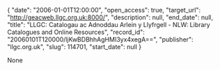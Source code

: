 {
  "date": "2006-01-01T12:00:00", 
  "open_access": true, 
  "target_url": "http://geacweb.llgc.org.uk:8000/", 
  "description": null, 
  "end_date": null, 
  "title": "LLGC: Catalogau ac Adnoddau Arlein y Llyfrgell - NLW: Library Catalogues and Online Resources", 
  "record_id": "20060101T120000/ljKwBDBhhAgHMI3yx4xegA==", 
  "publisher": "llgc.org.uk", 
  "slug": 114701, 
  "start_date": null
}

None